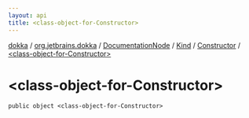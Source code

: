 ```yaml
---
layout: api
title: <class-object-for-Constructor>
---
```

[dokka](../../../../index.html) / [org.jetbrains.dokka](../../../index.html) / [DocumentationNode](../../index.html) / [Kind](../index.html) / [Constructor](index.html) / [&lt;class-object-for-Constructor&gt;](_class-object-for-Constructor_.html)


# &lt;class-object-for-Constructor&gt;



```
public object <class-object-for-Constructor>
```


